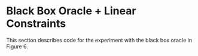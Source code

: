 # Black Box Oracle + Linear Constraints

This section describes code for the experiment with the black box oracle in Figure 6.
